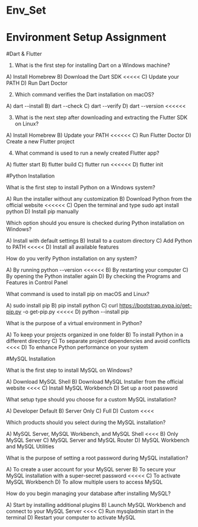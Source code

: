 # Env_Set

# Environment Setup Assignment

#Dart & Flutter

1. What is the first step for installing Dart on a Windows machine?

A) Install Homebrew
B) Download the Dart SDK <<<<<
C) Update your PATH
D) Run Dart Doctor


2. Which command verifies the Dart installation on macOS?

A) dart --install
B) dart --check
C) dart --verify
D) dart --version <<<<<<


3. What is the next step after downloading and extracting the Flutter SDK on Linux?

A) Install Homebrew
B) Update your PATH <<<<<<
C) Run Flutter Doctor
D) Create a new Flutter project


4. What command is used to run a newly created Flutter app?

A) flutter start
B) flutter build
C) flutter run <<<<<<
D) flutter init


#Python Installation

What is the first step to install Python on a Windows system?

A) Run the installer without any customization
B) Download Python from the official website <<<<<<
C) Open the terminal and type sudo apt install python
D) Install pip manually

Which option should you ensure is checked during Python installation on Windows?

A) Install with default settings
B) Install to a custom directory
C) Add Python to PATH <<<<<
D) Install all available features

How do you verify Python installation on any system?

A) By running python --version <<<<<<
B) By restarting your computer
C) By opening the Python installer again
D) By checking the Programs and Features in Control Panel

What command is used to install pip on macOS and Linux?

A) sudo install pip 
B) pip install python
C) curl https://bootstrap.pypa.io/get-pip.py -o get-pip.py <<<<<
D) python --install pip

What is the purpose of a virtual environment in Python?

A) To keep your projects organized in one folder
B) To install Python in a different directory
C) To separate project dependencies and avoid conflicts <<<<
D) To enhance Python performance on your system

#MySQL Installation

What is the first step to install MySQL on Windows?

A) Download MySQL Shell
B) Download MySQL Installer from the official website <<<<
C) Install MySQL Workbench
D) Set up a root password

What setup type should you choose for a custom MySQL installation?

A) Developer Default
B) Server Only
C) Full
D) Custom <<<<

Which products should you select during the MySQL installation?

A) MySQL Server, MySQL Workbench, and MySQL Shell <<<<
B) Only MySQL Server
C) MySQL Server and MySQL Router
D) MySQL Workbench and MySQL Utilities

What is the purpose of setting a root password during MySQL installation?

A) To create a user account for your MySQL server
B) To secure your MySQL installation with a super-secret password <<<<<
C) To activate MySQL Workbench
D) To allow multiple users to access MySQL

How do you begin managing your database after installing MySQL?

A) Start by installing additional plugins
B) Launch MySQL Workbench and connect to your MySQL Server <<<<
C) Run mysqladmin start in the terminal
D) Restart your computer to activate MySQL
